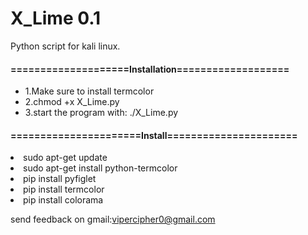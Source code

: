 # X_Lime 0.1
Python script for kali linux.

<h4>====================Installation===================</h4>                                          
<ul>

  <li>1.Make sure to install termcolor</li>
  <li>2.chmod +x X_Lime.py</li>
  <li>3.start the program with: ./X_Lime.py</li>
</ul>
<h4>======================Install======================</h4>                                
<li><p1>sudo apt-get update</p1></li>                                            
<li><p1>sudo apt-get install python-termcolor</p1></li>
<li><p1>pip install pyfiglet</p1></li>
<li><p1>pip install termcolor</p1></li>
<li><p1>pip install colorama</p1></li>

<p1>send feedback on gmail:vipercipher0@gmail.com</p1>
